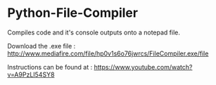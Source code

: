 # Python-File-Compiler
Compiles code and it's console outputs onto a notepad file.

Download the .exe file :
http://www.mediafire.com/file/hp0v1s6o76jwrcs/FileCompiler.exe/file

Instructions can be found at :
https://www.youtube.com/watch?v=A9PzLI54SY8
